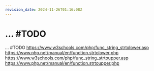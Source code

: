 ```yaml
---
revision_date: 2024-11-26T01:16:08Z
---
```

# ... #TODO
... #TODO
https://www.w3schools.com/php/func_string_strtolower.asp
https://www.php.net/manual/en/function.strtolower.php
https://www.w3schools.com/php/func_string_strtoupper.asp
https://www.php.net/manual/en/function.strtoupper.php